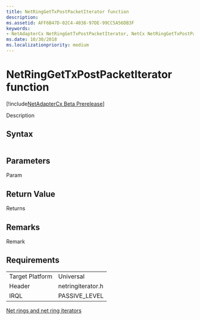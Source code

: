```yaml
---
title: NetRingGetTxPostPacketIterator function
description: 
ms.assetid: AFF6B47D-02C4-4038-97DE-99CC5A56DB3F
keywords:
- NetAdapterCx NetRingGetTxPostPacketIterator, NetCx NetRingGetTxPostPacketIterator
ms.date: 10/30/2018
ms.localizationpriority: medium
---
```


# NetRingGetTxPostPacketIterator function

[!include[NetAdapterCx Beta Prerelease](../netcx-beta-prerelease.md)]

Description

## Syntax

```cpp

```

## Parameters

Param

## Return Value

Returns 

## Remarks

Remark

## Requirements

|  |  |
| --- | --- |
| Target Platform | Universal |
| Header | netringiterator.h |
| IRQL | PASSIVE_LEVEL |

[Net rings and net ring iterators](net-rings-and-net-ring-iterators.md)